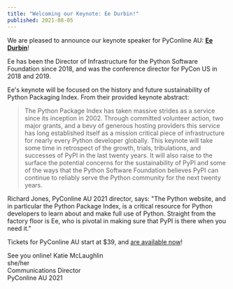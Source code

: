 ```yaml
---
title: "Welcoming our Keynote: Ee Durbin!"
published: 2021-08-05
---
```


We are pleased to announce our keynote speaker for PyConline AU: **[Ee Durbin](https://twitter.com/ewdurbin)**!

Ee has been the Director of Infrastructure for the Python Software Foundation since 2018, and was the conference director for PyCon US in 2018 and 2019.

Ee's keynote will be focused on the history and future sustainability of Python Packaging Index.
From their provided keynote abstract: 

> The Python Package Index has taken massive strides as a service since its inception in 2002. Through committed volunteer action, two major grants, and a bevy of generous hosting providers this service has long established itself as a mission critical piece of infrastructure for nearly every Python developer globally. This keynote will take some time in retrospect of the growth, trials, tribulations, and successes of PyPI in the last twenty years. It will also raise to the surface the potential concerns for the sustainability of PyPI and some of the ways that the Python Software Foundation believes PyPI can continue to reliably serve the Python community for the next twenty years.

Richard Jones, PyConline AU 2021 director, says: "The Python website, and in particular the Python Package Index, is a critical resource for Python developers to learn about and make full use of Python. Straight from the factory floor is Ee, who is pivotal in making sure that PyPI is there when you need it."

Tickets for PyConline AU start at $39, and [are available now](2021.pycon.org.au/attend)!

See you online!
Katie McLaughlin<br>she/her<br>Communications Director<br>
PyConline AU 2021 
